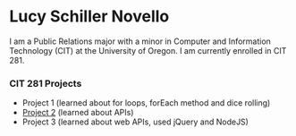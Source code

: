 # Lucy Schiller Novello

I am a Public Relations major with a minor in Computer and Information Technology (CIT) at the University of Oregon. I am currently enrolled in CIT 281.

### CIT 281 Projects

- Project 1 (learned about for loops, forEach method and dice rolling)
- [Project 2](https://uo-cit.github.io/project-2-lucyschiller/) (learned about APIs)
- Project 3 (learned about web APIs, used jQuery and NodeJS)
